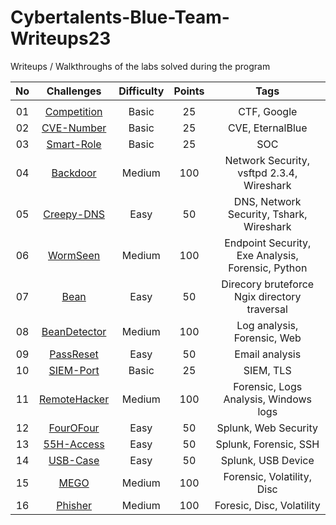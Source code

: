 # Cybertalents-Blue-Team-Writeups23
Writeups / Walkthroughs of the labs solved during the program 

|No |   Challenges  | Difficulty | Points |                        Tags                       |  
|:-:|:-------------:|:----------:|:------:|:-------------------------------------------------:|
|		|               |            |        |                                                   |
|01|[Competition](./competition.md)|   Basic    |   25   |        CTF, Google                       |
|02|[CVE-Number](./CVE-Number.md)  |   Basic    |   25   |        CVE, EternalBlue                  |
|03|[Smart-Role](./smartrole.md)	|   Basic    |   25   |        SOC                          |
|04|[Backdoor](./BackDoor/backdoor.md)|   Medium   |   100  |        Network Security, vsftpd 2.3.4, Wireshark   | 
|05|[Creepy-DNS](./CreepyDNS/creepyDNS.md) |   Easy   	 |   50   |        DNS, Network Security, Tshark, Wireshark     |    
|06|[WormSeen](./WormSeen/wormseen.md)|   Medium   |   100  |  Endpoint Security, Exe Analysis, Forensic, Python   |	
|07|[Bean](./Bean/bean.md) 	|   Easy     |   50   |       Direcory bruteforce Ngix directory traversal    |
|08|[BeanDetector](./BeansDetector/beansdetector.md)|   Medium   |   100  |        Log analysis, Forensic, Web  | 
|09|[PassReset](./PassReset/passreset.md) 	|   Easy   	 |   50   |        Email analysis                 |
|10|[SIEM-Port](./SIEMPort.md)	|   Basic    |   25   |        SIEM, TLS            |
|11|[RemoteHacker](./RemoteHacker/remotehacker.md)	|   Medium   |   100  |        Forensic, Logs Analysis, Windows logs      |
|12|[FourOFour](./FourOFour/fourofour.md) |   Easy   	 |   50   |        Splunk,  Web Security        |
|13|[55H-Access](./55h-Access/55h-Access.md) |   Easy     |   50   |        Splunk, Forensic, SSH                      |
|14|[USB-Case](./USB-case/USB-case.md)|   Easy     |   50   |        Splunk, USB Device                         | 
|15|[MEGO](./mego.md)  |   Medium   |   100  |        Forensic, Volatility, Disc                 |
|16|[Phisher](./phisher.md) |   Medium   |   100  |        Foresic, Disc, Volatility                  |

